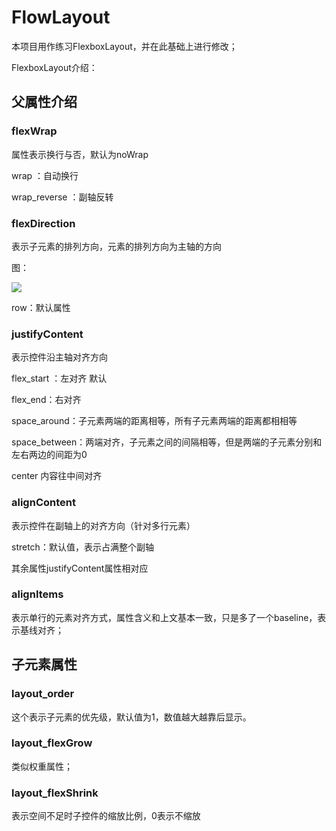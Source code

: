 # FlowLayout

本项目用作练习FlexboxLayout，并在此基础上进行修改；

FlexboxLayout介绍：

## 父属性介绍 ##


### flexWrap ###
属性表示换行与否，默认为noWrap

wrap ：自动换行

wrap_reverse ：副轴反转


### flexDirection       ###
表示子元素的排列方向，元素的排列方向为主轴的方向

图：

![](https://i.imgur.com/c1DOqZx.png)

row：默认属性

### justifyContent  ###

表示控件沿主轴对齐方向

flex_start ：左对齐 默认

flex_end：右对齐

space_around：子元素两端的距离相等，所有子元素两端的距离都相相等

space_between：两端对齐，子元素之间的间隔相等，但是两端的子元素分别和左右两边的间距为0

center 内容往中间对齐

### alignContent  ###

表示控件在副轴上的对齐方向（针对多行元素）

stretch：默认值，表示占满整个副轴

其余属性justifyContent属性相对应

### alignItems  ###

表示单行的元素对齐方式，属性含义和上文基本一致，只是多了一个baseline，表示基线对齐；

## 子元素属性 ##

###  layout_order ###

这个表示子元素的优先级，默认值为1，数值越大越靠后显示。

### layout_flexGrow ###

类似权重属性；

### layout_flexShrink ###

表示空间不足时子控件的缩放比例，0表示不缩放



